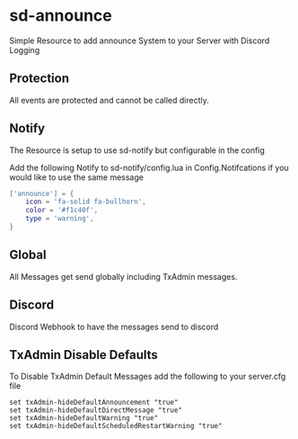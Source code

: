 # sd-announce
Simple Resource to add announce System to your Server with Discord Logging

## Protection
All events are protected and cannot be called directly.

## Notify
The Resource is setup to use sd-notify but configurable in the config

Add the following Notify to sd-notify/config.lua in Config.Notifcations if you would like to use the same message
```lua
['announce'] = {
    icon = 'fa-solid fa-bullhorn',
    color = '#f1c40f',
    type = 'warning',
}
```

## Global
All Messages get send globally including TxAdmin messages.

## Discord
Discord Webhook to have the messages send to discord

## TxAdmin Disable Defaults
To Disable TxAdmin Default Messages add the following to your server.cfg file

```
set txAdmin-hideDefaultAnnouncement "true"
set txAdmin-hideDefaultDirectMessage "true"
set txAdmin-hideDefaultWarning "true"
set txAdmin-hideDefaultScheduledRestartWarning "true"
```
